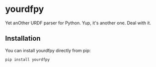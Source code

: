 # yourdfpy

Yet anOther URDF parser for Python. Yup, it's another one. Deal with it.

## Installation

You can install yourdfpy directly from pip:
```
pip install yourdfpy
```

<!--
## But why?!?

Insert RANT here
-->

<!--
How to deploy

git tag -l
rm dist/*
rm -rf build/

git tag v<semver>
python setup.py bdist_wheel
twine upload -r testpypi dist/*

python -m pip install --index-url https://test.pypi.org/simple/ --extra-index-url https://pypi.org/simple yourdfpy==v<semver>

twine upload dist/*
-->

